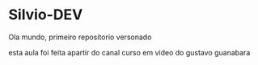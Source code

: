 # Silvio-DEV
Ola mundo, primeiro repositorio versonado

esta aula foi feita apartir do canal curso em video do gustavo guanabara